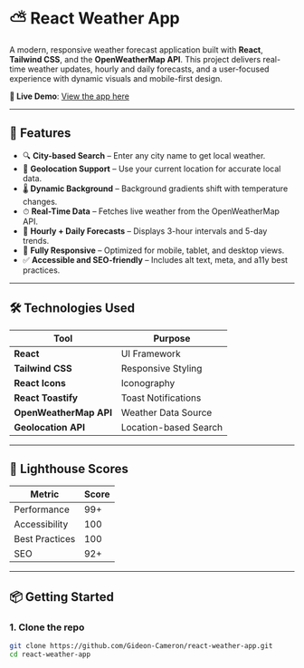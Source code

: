 # ⛅ React Weather App

A modern, responsive weather forecast application built with **React**, **Tailwind CSS**, and the **OpenWeatherMap API**. This project delivers real-time weather updates, hourly and daily forecasts, and a user-focused experience with dynamic visuals and mobile-first design.

**🔗 Live Demo**: [View the app here](https://your-netlify-link.netlify.app)

---

## 🌟 Features

- 🔍 **City-based Search** – Enter any city name to get local weather.
- 📍 **Geolocation Support** – Use your current location for accurate local data.
- 🌡 **Dynamic Background** – Background gradients shift with temperature changes.
- ⏱ **Real-Time Data** – Fetches live weather from the OpenWeatherMap API.
- 📅 **Hourly + Daily Forecasts** – Displays 3-hour intervals and 5-day trends.
- 📱 **Fully Responsive** – Optimized for mobile, tablet, and desktop views.
- ✅ **Accessible and SEO-friendly** – Includes alt text, meta, and a11y best practices.

---

## 🛠️ Technologies Used

| Tool | Purpose |
|------|---------|
| **React** | UI Framework |
| **Tailwind CSS** | Responsive Styling |
| **React Icons** | Iconography |
| **React Toastify** | Toast Notifications |
| **OpenWeatherMap API** | Weather Data Source |
| **Geolocation API** | Location-based Search |

---

## 🧪 Lighthouse Scores

| Metric         | Score |
|----------------|-------|
| Performance    | 99+   |
| Accessibility  | 100   |
| Best Practices | 100   |
| SEO            | 92+   |

---

## 📦 Getting Started

### 1. Clone the repo
```bash
git clone https://github.com/Gideon-Cameron/react-weather-app.git
cd react-weather-app
